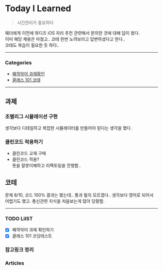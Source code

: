 # Today I Learned
> 시간관리가 중요하다

웨더에게 이전에 와디즈 iOS 자리 추천 관련해서 문의한 것에 대해 답이 왔다.  
이미 해당 채용은 마쳤고.. 코테 한번 노려보라고 답변하셨다고 한다..  
코테도 복습이 필요한 듯 하다..

---

### Categories
- [째깍악어 과제확인](#과제)
- [클래스 101 코테](#코테)

---

## 과제

### 조별리그 시뮬레이션 구현
생각보다 디테일하고 복잡한 시뮬레이터를 만들어야 된다는 생각을 했다.

### 클린코드 적용하기
* 클린코드 교재 구매
* 클린코드 적용?  
뜻을 잘못이해하고 리팩토링을 진행함..

## 코테
문제 8/10, 코드 100% 결과는 봤는데..
통과 될지 모르겠다..
생각보다 영어로 되어서 어렵기도 했고.
통신관련 지식을 처음보는게 많아 당황함.

---

### TODO LiIST
- [x] 째깍악어 과제 확인하기
- [x] 클래스 101 코딩테스트 

### 참고링크 정리

### Articles
